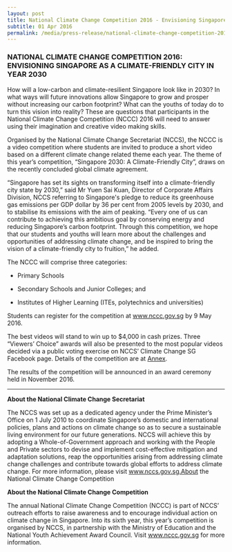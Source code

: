 ```yaml
---
layout: post
title: National Climate Change Competition 2016 - Envisioning Singapore as a Climate-Friendly City in Year 2030
subtitle: 01 Apr 2016
permalink: /media/press-release/national-climate-change-competition-2016-envisioning-singapore-as-a-climate-friendly-city-in-year-2030
---
```


### NATIONAL CLIMATE CHANGE COMPETITION 2016: ENVISIONING SINGAPORE AS A CLIMATE-FRIENDLY CITY IN YEAR 2030

How will a low-carbon and climate-resilient Singapore look like in 2030? In what ways will future innovations allow Singapore to grow and prosper without increasing our carbon footprint? What can the youths of today do to turn this vision into reality? These are questions that participants in the National Climate Change Competition (NCCC) 2016 will need to answer using their imagination and creative video making skills.

Organised by the National Climate Change Secretariat (NCCS), the NCCC is a video competition where students are invited to produce a short video based on a different climate change related theme each year. The theme of this year’s competition, “Singapore 2030: A Climate-Friendly City”, draws on the recently concluded global climate agreement.

“Singapore has set its sights on transforming itself into a climate-friendly city state by 2030,” said Mr Yuen Sai Kuan, Director of Corporate Affairs Division, NCCS referring to Singapore's pledge to reduce its greenhouse gas emissions per GDP dollar by 36 per cent from 2005 levels by 2030, and to stabilise its emissions with the aim of peaking. “Every one of us can contribute to achieving this ambitious goal by conserving energy and reducing Singapore’s carbon footprint. Through this competition, we hope that our students and youths will learn more about the challenges and opportunities of addressing climate change, and be inspired to bring the vision of a climate-friendly city to fruition,” he added.

The NCCC will comprise three categories:

* Primary Schools

* Secondary Schools and Junior Colleges; and

* Institutes of Higher Learning (ITEs, polytechnics and universities)

Students can register for the competition at www.nccc.gov.sg by 9 May 2016.

The best videos will stand to win up to $4,000 in cash prizes. Three “Viewers’ Choice” awards will also be presented to the most popular videos decided via a public voting exercise on NCCS’ Climate Change SG Facebook page. Details of the competition are at [<a href="https://www.nccs.gov.sg/docs/default-source/news-documents/nccc2016_annex.pdf" target="_blank">Annex</a>](https://www.nccs.gov.sg/docs/default-source/news-documents/nccc2016_annex.pdf).

The results of the competition will be announced in an award ceremony held in November 2016.

___

**About the National Climate Change Secretariat**

The NCCS was set up as a dedicated agency under the Prime Minister’s Office on 1 July 2010 to coordinate Singapore’s domestic and international policies, plans and actions on climate change so as to secure a sustainable living environment for our future generations. NCCS will achieve this by adopting a Whole-of-Government approach and working with the People and Private sectors to devise and implement cost-effective mitigation and adaptation solutions, reap the opportunities arising from addressing climate change challenges and contribute towards global efforts to address climate change. For more information, please visit www.nccs.gov.sg.About the National Climate Change Competition

**About the National Climate Change Competition**

The annual National Climate Change Competition (NCCC) is part of NCCS’ outreach efforts to raise awareness and to encourage individual action on climate change in Singapore. Into its sixth year, this year’s competition is organised by NCCS, in partnership with the Ministry of Education and the National Youth Achievement Award Council. Visit www.nccc.gov.sg for more information. 